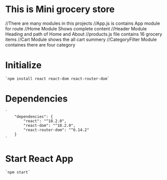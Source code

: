 # This is Mini grocery store

//There are many modules in this projects
//App.js is contains App module for route
//Home Module Shows complete content
//Header Module Heading and path of Home and About
//products.js file contains 16 grocery items
//Cart Module shows the all cart summery
//CategoryFilter Module containes there are four category 

# Initialize
    `npm install react react-dom react-router-dom`

# Dependencies 
    `
        "dependencies": {
            "react": "^18.2.0",
            "react-dom": "^18.2.0",
            "react-router-dom": "^6.14.2"
        }
    `
# Start React App
    `npm start`
    
